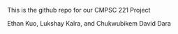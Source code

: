 This is the github repo for our CMPSC 221 Project

Ethan Kuo, Lukshay Kalra, and Chukwubikem David Dara
